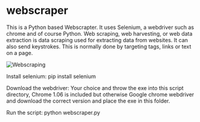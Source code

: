 # webscraper
This is a Python based Webscrapter. It uses Selenium, a webdriver such as chrome and of course Python. Web scraping, web harvesting, or web data extraction is data scraping used for extracting data from websites. It can also send keystrokes. This is normally done by targeting tags, links or text on a page.

![Webscraping](webscraper.gif)

Install selenium:
pip install selenium

Download the webdriver:
Your choice and throw the exe into this script directory, Chrome 1.06 is included but otherwise Google chrome webdriver and download the correct version and place the exe in this folder.

Run the script:
python webscraper.py